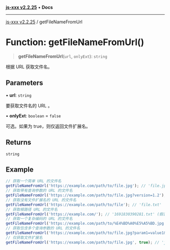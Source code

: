 [**js-xxx v2.2.25**](../README.md) • **Docs**

***

[js-xxx v2.2.25](../README.md) / getFileNameFromUrl

# Function: getFileNameFromUrl()

> **getFileNameFromUrl**(`url`, `onlyExt`): `string`

根据 URL 获取文件名。

## Parameters

• **url**: `string`

要获取文件名的 URL 。

• **onlyExt**: `boolean` = `false`

可选。如果为 true，则仅返回文件扩展名。

## Returns

`string`

## Example

```ts
// 获取一个简单 URL 的文件名
getFileNameFromUrl('https://example.com/path/to/file.jpg'); // 'file.jpg'
// 获取带有查询参数的 URL 的文件名
getFileNameFromUrl('https://example.com/path/to/file.jpg?version=1.2'); // 'file.jpg'
// 获取没有文件扩展名的 URL 的文件名
getFileNameFromUrl('https://example.com/path/to/file'); // 'file.txt'
// 获取根路径 URL 的文件名
getFileNameFromUrl('https://example.com/'); // '1691830390281.txt' (假设当前时间为 1691830390281)
// 获取一个复杂编码的 URL 的文件名
getFileNameFromUrl('https://example.com/path/to/%E4%BD%A0%E5%A5%BD.jpg'); // '你好.jpg'
// 获取包含多个查询参数的 URL 的文件名
getFileNameFromUrl('https://example.com/path/to/file.jpg?param1=value1&param2=value2'); // 'file.jpg'
// 仅获取文件扩展名
getFileNameFromUrl('https://example.com/path/to/file.jpg', true); // 'jpg'
```
